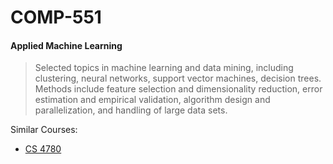 # COMP-551

#### Applied Machine Learning

> Selected topics in machine learning and data mining, including clustering, neural networks, support vector machines, decision trees. Methods include feature selection and dimensionality reduction, error estimation and empirical validation, algorithm design and parallelization, and handling of large data sets. 

Similar Courses:

- [CS 4780](https://www.cs.cornell.edu/courses/cs4780/2018fa/lectures/)